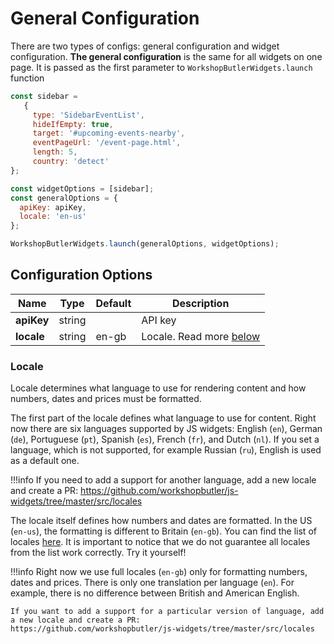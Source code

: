 # General Configuration

There are two types of configs: general configuration and widget configuration. **The general configuration** is the same for all widgets
on one page. It is passed as the first parameter to `WorkshopButlerWidgets.launch` function

```javascript
const sidebar = 
   {
     type: 'SidebarEventList',
     hideIfEmpty: true,
     target: '#upcoming-events-nearby',
     eventPageUrl: '/event-page.html',
     length: 5,
     country: 'detect'
};

const widgetOptions = [sidebar];
const generalOptions = {
  apiKey: apiKey,
  locale: 'en-us'
};

WorkshopButlerWidgets.launch(generalOptions, widgetOptions);

```

## Configuration Options

| Name | Type | Default | Description |
|------|------|---------|-------------|
| **apiKey** | string | | API key |
| **locale** | string | en-gb | Locale. Read more [below](#locale) |

### Locale
Locale determines what language to use for rendering content and how numbers, dates and prices must be formatted.

The first part of the locale defines what language to use for content. Right now there are six languages supported by 
JS widgets: English (`en`), German (`de`), Portuguese (`pt`), Spanish (`es`), French (`fr`), and Dutch (`nl`). If you 
set a language, which is not supported, for example Russian (`ru`), English is used as a default one.

!!!info
    If you need to add a support for another language, add a new locale and create a PR: 
    https://github.com/workshopbutler/js-widgets/tree/master/src/locales 


The locale itself defines how numbers and dates are formatted. In the US (`en-us`), the formatting is different 
to Britain (`en-gb`). You can find the list of locales [here](https://www.roseindia.net/tutorials/I18N/locales-list.shtml).
It is important to notice that we do not guarantee all locales from the list work correctly. Try it yourself!

!!!info
    Right now we use full locales (`en-gb`) only for formatting numbers, dates and prices. There is only one translation 
    per language (`en`). For example, there is no difference between British and American English. 
     
    If you want to add a support for a particular version of language, add a new locale and create a PR: 
    https://github.com/workshopbutler/js-widgets/tree/master/src/locales 
  

